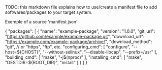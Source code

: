 TODO: this markdown file explains how to use/create a manifest file to add softwares/packages to your target system.

Exemple of a source 'manifest.json'

{
    "packages": [
        {
            "name": "example-package",
            "version": "1.0.0",
            "git_url": "https://github.com/example/example-package.git",
            "download_url": "https://example.com/example-package/archive/",
            "download_method": "git",  // or "https", "ftp", etc.
			"configuring_cmd": [
				"configure",
				"--host=${CHOST}",
				"--without-selinux",
				"--disable-libcap",
				"--prefix=/usr"
			],
			"building_cmd": [
				"make",
				"-j$(nproc)"
			],
			"installing_cmd": [
				"make",
				"DESTDIR=${ROOT_DIR}",
				"install"
			]
        }
    ]
}
